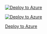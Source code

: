 [![Deploy to Azure](http://azuredeploy.net/deploybutton.png)](https://azuredeploy.net/)


[![Deploy to Azure](http://azuredeploy.net/deploybutton.svg)](https://deploy.azure.com/?repository=https://github.com/DutchAzureMeetup/BigDataIngestion1/tree/feature/AzureButton/src/AzureInfrastructure?ptmpl=https://raw.githubusercontent.com/DutchAzureMeetup/BigDataIngestion1/feature/AzureButton/src/AzureInfrastructure/azuredeploy.parameters.json)


<a target="_blank" id="deploy-to-azure"  href="https://portal.azure.com/#create/Microsoft.Template/uri/https%3A%2F%2Fraw.githubusercontent.com%2FDutchAzureMeetup%2FBigDataIngestion1%2Ffeature%2FAzureButton%2Fsrc%2FAzureInfrastructure%2Fazuredeploy.json">Deploy to Azure</a>
